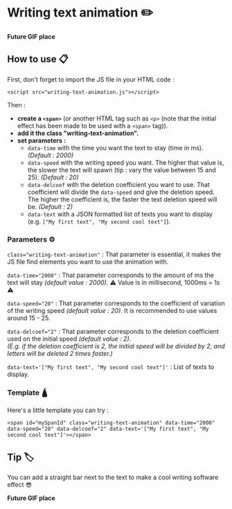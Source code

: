 # Writing text animation ✏️

**Future GIF place**

## How to use 📋

First, don't forget to import the JS file in your HTML code :
```
<script src="writing-text-animation.js"></script>
```
Then :
* **create a `<span>`** (or another HTML tag such as `<p>` (note that the initial effect has been made to be used with a `<span>` tag)).
* **add it the class "writing-text-animation".**
* **set parameters :**
  * `data-time` with the time you want the text to stay (time in ms). *(Default : 2000)*
  * `data-speed` with the writing speed you want. The higher that value is, the slower the text will spawn (tip : vary the value between 15 and 25). *(Default : 20)*
  * `data-delcoef` with the deletion coefficient you want to use. That coefficient will divide the `data-speed` and give the deletion speed. The higher the coefficient is, the faster the text deletion speed will be. *(Default : 2)*
  * `data-text` with a JSON formatted list of texts you want to display (e.g. `["My first text", "My second cool text"]`).

### Parameters ⚙️

``class="writing-text-animation"`` : That parameter is essential, it makes the JS file find elements you want to use the animation with.

``data-time="2000"`` : That parameter corresponds to the amount of ms the text will stay *(default value : 2000)*. ⚠️ Value is in millisecond, 1000ms = 1s ⚠️

``data-speed="20"`` : That parameter corresponds to the coefficient of variation of the writing speed *(default value : 20)*. It is recommended to use values around 15 - 25.

``data-delcoef="2"`` : That parameter corresponds to the deletion coefficient used on the initial speed *(default value : 2)*.<br>*(E.g. if the deletion coefficient is 2, the initial speed will be divided by 2, and letters will be deleted 2 times faster.)*

``data-text='["My first text", "My second cool text"]'`` : List of texts to display.

### Template 🛕

Here's a little template you can try :
```
<span id="mySpanId" class="writing-text-animation" data-time="2000" data-speed="20" data-delcoef="2" data-text='["My first text", "My second cool text"]'></span>
```

## Tip 🏷️

You can add a straight bar next to the text to make a cool writing software effect 😎

**Future GIF place**
